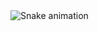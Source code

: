 <img src="https://raw.githubusercontent.com/guruashish-dev/output/snake.svg" alt="Snake animation" />
